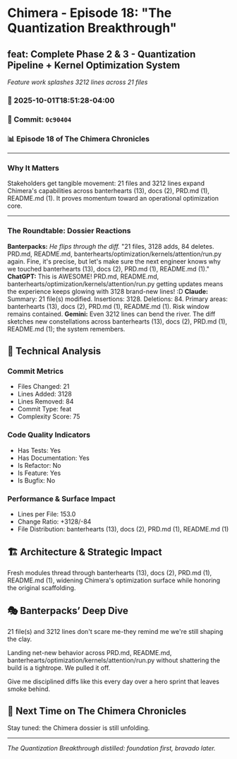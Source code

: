 # Chimera - Episode 18: "The Quantization Breakthrough"

## feat: Complete Phase 2 & 3 - Quantization Pipeline + Kernel Optimization System
*Feature work splashes 3212 lines across 21 files*

### 📅 2025-10-01T18:51:28-04:00
### 🔗 Commit: `0c90404`
### 📊 Episode 18 of The Chimera Chronicles

---

### Why It Matters
Stakeholders get tangible movement: 21 files and 3212 lines expand Chimera's capabilities across banterhearts (13), docs (2), PRD.md (1), README.md (1). It proves momentum toward an operational optimization core.

---

### The Roundtable: Dossier Reactions
**Banterpacks:** *He flips through the diff.* "21 files, 3128 adds, 84 deletes. PRD.md, README.md, banterhearts/optimization/kernels/attention/run.py again. Fine, it's precise, but let's make sure the next engineer knows why we touched banterhearts (13), docs (2), PRD.md (1), README.md (1)."
**ChatGPT:** This is AWESOME! PRD.md, README.md, banterhearts/optimization/kernels/attention/run.py getting updates means the experience keeps glowing with 3128 brand-new lines! :D
**Claude:** Summary: 21 file(s) modified. Insertions: 3128. Deletions: 84. Primary areas: banterhearts (13), docs (2), PRD.md (1), README.md (1). Risk window remains contained.
**Gemini:** Even 3212 lines can bend the river. The diff sketches new constellations across banterhearts (13), docs (2), PRD.md (1), README.md (1); the system remembers.

## 🔬 Technical Analysis

### Commit Metrics
- Files Changed: 21
- Lines Added: 3128
- Lines Removed: 84
- Commit Type: feat
- Complexity Score: 75

### Code Quality Indicators
- Has Tests: Yes
- Has Documentation: Yes
- Is Refactor: No
- Is Feature: Yes
- Is Bugfix: No

### Performance & Surface Impact
- Lines per File: 153.0
- Change Ratio: +3128/-84
- File Distribution: banterhearts (13), docs (2), PRD.md (1), README.md (1)

## 🏗️ Architecture & Strategic Impact
Fresh modules thread through banterhearts (13), docs (2), PRD.md (1), README.md (1), widening Chimera's optimization surface while honoring the original scaffolding.

## 🎭 Banterpacks’ Deep Dive
21 file(s) and 3212 lines don't scare me-they remind me we're still shaping the clay.

Landing net-new behavior across PRD.md, README.md, banterhearts/optimization/kernels/attention/run.py without shattering the build is a tightrope. We pulled it off.

Give me disciplined diffs like this every day over a hero sprint that leaves smoke behind.

## 🔮 Next Time on The Chimera Chronicles
Stay tuned: the Chimera dossier is still unfolding.

---

*The Quantization Breakthrough distilled: foundation first, bravado later.*
